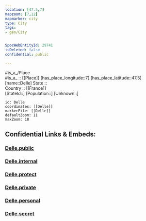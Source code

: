 ```yaml
---
location: [47.5,7] 
mapzoom: [7,12] 
mapmarker: city 
type: City
tags:
- geo/City


SpocWebEntityId: 29741
isDeleted: false
confidential: public

---
```

#is_a_/Place  
#is_a_ :: [[Place]] 
[has_place_longitude::7] 
[has_place_latitude::47.5] 
[name::Delle] 
State ::  
Country :: [[France]]  
[StateId::] 
[Population::] 
[Unknown::] 


```leaflet
id: Delle
coordinates: [[Delle]] 
markerFile: [[Delle]] 
defaultZoom: 11 
maxZoom: 18
```


## Confidential Links & Embeds: 

### [Delle.public](/_public/\Earth\Continent\Europe\Europe~West\France\regions~France\Bourgogne-Franche-Comté\departments~Bourgogne-Franche-Comté\Territoire_de_Belfort\communes~Territoire_de_Belfort\BelfortDelle.public.md) 

### [Delle.internal](/_internal/\Earth\Continent\Europe\Europe~West\France\regions~France\Bourgogne-Franche-Comté\departments~Bourgogne-Franche-Comté\Territoire_de_Belfort\communes~Territoire_de_Belfort\BelfortDelle.internal.md) 

### [Delle.protect](/_protect/\Earth\Continent\Europe\Europe~West\France\regions~France\Bourgogne-Franche-Comté\departments~Bourgogne-Franche-Comté\Territoire_de_Belfort\communes~Territoire_de_Belfort\BelfortDelle.protect.md) 

### [Delle.private](/_private/\Earth\Continent\Europe\Europe~West\France\regions~France\Bourgogne-Franche-Comté\departments~Bourgogne-Franche-Comté\Territoire_de_Belfort\communes~Territoire_de_Belfort\BelfortDelle.private.md) 

### [Delle.personal](/_personal/\Earth\Continent\Europe\Europe~West\France\regions~France\Bourgogne-Franche-Comté\departments~Bourgogne-Franche-Comté\Territoire_de_Belfort\communes~Territoire_de_Belfort\BelfortDelle.personal.md) 

### [Delle.secret](/_secret/\Earth\Continent\Europe\Europe~West\France\regions~France\Bourgogne-Franche-Comté\departments~Bourgogne-Franche-Comté\Territoire_de_Belfort\communes~Territoire_de_Belfort\BelfortDelle.secret.md)

